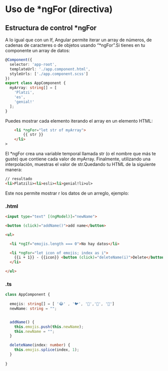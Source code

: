 # Uso de *ngFor (directiva)

## Estructura de control *ngFor

A lo igual que con un If, Angular permite iterar un array de números, de cadenas de caracteres o de objetos usando “*ngFor”.Si tienes en tu componente un array de datos:

```typescript
@Component({
  selector: 'app-root',
  templateUrl: './app.component.html',
  styleUrls: ['./app.component.scss']
})
export class AppComponent {
  myArray: string[] = [
    'Platzi',
    'es',
    'genial!'
  ];
}

```
Puedes mostrar cada elemento iterando el array en un elemento HTML:

```html
    <li *ngFor="let str of myArray">
        {{ str }}
    </li>
>
```

El *ngFor crea una variable temporal llamada str (o el nombre que más te guste) que contiene cada valor de myArray. Finalmente, utilizando una interpolación, muestras el valor de str.Quedando tu HTML de la siguiente manera:

```html
// resultado
<li>Platzili><li>esli><li>genial!li>ul>
```

Este nos permite mostrar r los datos de un arreglo, ejemplo:

### .html
```html
<input type="text" [(ngModel)]="newName">

<button (click)="addName()">add name</button>

<ul>

  <li *ngIf="emojis.length === 0">No hay datos</li>

  <li *ngFor="let icon of emojis; index as i">
    {{i + 1}} - {{icon}} <button (click)="deleteName(i)">Delete</button>
  </li>

</ul>
```

### .ts
```typescript
class AppComponent {
    
  emojis: string[] = [ '😂' , '🐦', '🐳','🌮', '💚']
  newName: string = "";


  addName() {
    this.emojis.push(this.newName);
    this.newName = "";
  }

  deleteName(index: number) {
    this.emojis.splice(index, 1);
  }
  
}
```